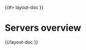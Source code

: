 <!-- 
 * @name            Overview
 * @namespace       doc.servers
 * @type            Markdown
 * @platform        md
 * @status          stable
 * @menu            Documentation / Servers           /doc/servers/overview
 *
 * @since           2.0.0
 * @author    Olivier Bossel <olivier.bossel@gmail.com> (https://olivierbossel.com)
-->

{{#> layout-doc }}

# Servers overview

{{/layout-doc }}